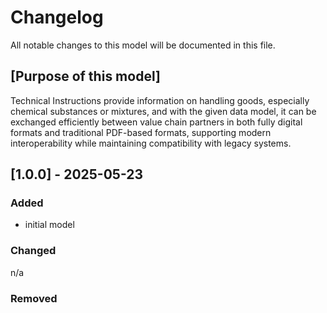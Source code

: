 # Changelog

All notable changes to this model will be documented in this file.

## [Purpose of this model]

Technical Instructions provide information on handling goods, especially chemical substances or mixtures, and with the given data model, it can be exchanged efficiently between value chain partners in both fully digital formats and traditional PDF-based formats, supporting modern interoperability while maintaining compatibility with legacy systems.

## [1.0.0] - 2025-05-23

### Added

- initial model

### Changed

n/a

### Removed

